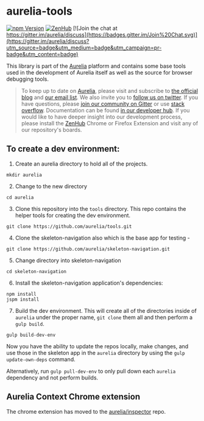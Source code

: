# aurelia-tools

[![npm Version](https://img.shields.io/npm/v/aurelia-tools.svg)](https://www.npmjs.com/package/aurelia-tools)
[![ZenHub](https://raw.githubusercontent.com/ZenHubIO/support/master/zenhub-badge.png)](https://zenhub.io)
[![Join the chat at https://gitter.im/aurelia/discuss](https://badges.gitter.im/Join%20Chat.svg)](https://gitter.im/aurelia/discuss?utm_source=badge&utm_medium=badge&utm_campaign=pr-badge&utm_content=badge)

This library is part of the [Aurelia](http://www.aurelia.io/) platform and contains some base tools used in the development of Aurelia itself as well as the source for browser debugging tools.

> To keep up to date on [Aurelia](http://www.aurelia.io/), please visit and subscribe to [the official blog](http://blog.aurelia.io/) and [our email list](http://eepurl.com/ces50j). We also invite you to [follow us on twitter](https://twitter.com/aureliaeffect). If you have questions, please [join our community on Gitter](https://gitter.im/aurelia/discuss) or use [stack overflow](http://stackoverflow.com/search?q=aurelia). Documentation can be found [in our developer hub](http://aurelia.io/hub.html). If you would like to have deeper insight into our development process, please install the [ZenHub](https://zenhub.io) Chrome or Firefox Extension and visit any of our repository's boards.

## To create a dev environment:

1. Create an aurelia directory to hold all of the projects.

  ```shell
  mkdir aurelia
  ```
2. Change to the new directory

  ```shell
  cd aurelia
  ```
3. Clone this repository into the `tools` directory.  This repo contains the helper tools for creating the dev environment.

  ```shell
  git clone https://github.com/aurelia/tools.git
  ```
4. Clone the skeleton-navigation also which is the base app for testing -

  ```shell
  git clone https://github.com/aurelia/skeleton-navigation.git
  ```
5. Change directory into skeleton-navigation

  ```shell
  cd skeleton-navigation
 ```
6. Install the skeleton-navigation application's dependencies:

  ```shell
  npm install
  jspm install
  ```
7. Build the dev environment.  This will create all of the directories inside of `aurelia` under the proper name, `git clone` them all and then perform a `gulp build`.

  ```shell
  gulp build-dev-env
  ```

Now you have the ability to update the repos locally, make changes, and use those in the skeleton app in the `aurelia` directory by using the `gulp update-own-deps` command.

Alternatively, run `gulp pull-dev-env` to only pull down each `aurelia` dependency and not perform builds.

## Aurelia Context Chrome extension

The chrome extension has moved to the [aurelia/inspector](https://github.com/aurelia/inspector) repo.
